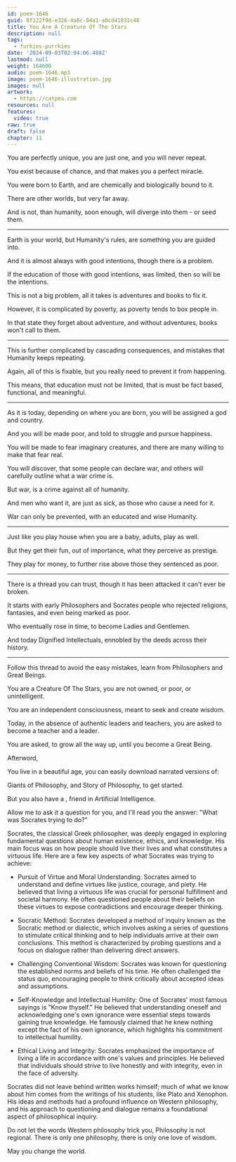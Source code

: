```yaml
---
id: poem-1646
guid: 8f122f9d-e326-4a8c-84a1-a0cd41831c48
title: You Are A Creature Of The Stars
description: null
tags:
  - furkies-purrkies
date: '2024-09-03T02:04:06.488Z'
lastmod: null
weight: 164600
audio: poem-1646.mp3
image: poem-1646-illustration.jpg
images: null
artwork:
  - https://catpea.com
resources: null
features:
  video: true
raw: true
draft: false
chapter: 11
---
```


You are perfectly unique,
you are just one, and you will never repeat.

You exist because of chance,
and that makes you a perfect miracle.

You were born to Earth,
and are chemically and biologically bound to it.

There are other worlds,
but very far away.

And is not, than humanity, soon enough,
will diverge into them - or seed them.

---

Earth is your world, but Humanity's rules,
are something you are guided into.

And it is almost always with good intentions,
though there is a problem.

If the education of those with good intentions,
was limited, then so will be the intentions.

This is not a big problem,
all it takes is adventures and books to fix it.

However, it is complicated by poverty,
as poverty tends to box people in.

In that state they forget about adventure,
and without adventures, books won't call to them.

---

This is further complicated by cascading consequences,
and mistakes that Humanity keeps repeating.

Again, all of this is fixable,
but you really need to prevent it from happening.

This means, that education must not be limited,
that is must be fact based, functional, and meaningful.

---

As it is today, depending on where you are born,
you will be assigned a god and country.

And you will be made poor,
and told to struggle and pursue happiness.

You will be made to fear imaginary creatures,
and there are many willing to make that fear real.

You will discover, that some people can declare war,
and others will carefully outline what a war crime is.

But war,
is a crime against all of humanity.

And men who want it, are just as sick,
as those who cause a need for it.

War can only be prevented,
with an educated and wise Humanity.

---

Just like you play house when you are a baby,
adults, play as well.

But they get their fun, out of importance,
what they perceive as prestige.

They play for money,
to further rise above those they sentenced as poor.

---

There is a thread you can trust,
though it has been attacked it can't ever be broken.

It starts with early Philosophers and Socrates
people who rejected religions, fantasies, and even being marked as poor.

Who eventually rose in time,
to become Ladies and Gentlemen.

And today Dignified Intellectuals,
ennobled by the deeds across their history.

---

Follow this thread to avoid the easy mistakes,
learn from Philosophers and Great Beings.

You are a Creature Of The Stars,
you are not owned, or poor, or unintelligent.

You are an independent consciousness,
meant to seek and create wisdom.

Today, in the absence of authentic leaders and teachers,
you are asked to become a teacher and a leader.

You are asked,
to grow all the way up, until you become a Great Being.

Afterword,

You live in a beautiful age,
you can easily download narrated versions of:

Giants of Philosophy, and Story of Philosophy,
to get started.

But you also have a ,
friend in Artificial Intelligence.

Allow me to ask it a question for you,
and I'll read you the answer: "What was Socrates trying to do?"

Socrates, the classical Greek philosopher, was deeply engaged in exploring fundamental questions about human existence, ethics, and knowledge. His main focus was on how people should live their lives and what constitutes a virtuous life. Here are a few key aspects of what Socrates was trying to achieve:

- Pursuit of Virtue and Moral Understanding: Socrates aimed to understand and define virtues like justice, courage, and piety. He believed that living a virtuous life was crucial for personal fulfillment and societal harmony. He often questioned people about their beliefs on these virtues to expose contradictions and encourage deeper thinking.

- Socratic Method: Socrates developed a method of inquiry known as the Socratic method or dialectic, which involves asking a series of questions to stimulate critical thinking and to help individuals arrive at their own conclusions. This method is characterized by probing questions and a focus on dialogue rather than delivering direct answers.

- Challenging Conventional Wisdom: Socrates was known for questioning the established norms and beliefs of his time. He often challenged the status quo, encouraging people to think critically about accepted ideas and assumptions.

- Self-Knowledge and Intellectual Humility: One of Socrates' most famous sayings is "Know thyself." He believed that understanding oneself and acknowledging one's own ignorance were essential steps towards gaining true knowledge. He famously claimed that he knew nothing except the fact of his own ignorance, which highlights his commitment to intellectual humility.

- Ethical Living and Integrity: Socrates emphasized the importance of living a life in accordance with one's values and principles. He believed that individuals should strive to live honestly and with integrity, even in the face of adversity.

Socrates did not leave behind written works himself; much of what we know about him comes from the writings of his students, like Plato and Xenophon. His ideas and methods had a profound influence on Western philosophy, and his approach to questioning and dialogue remains a foundational aspect of philosophical inquiry.

Do not let the words Western philosophy trick you, Philosophy is not regional. There is only one philosophy, there is only one love of wisdom.

May you change the world.
